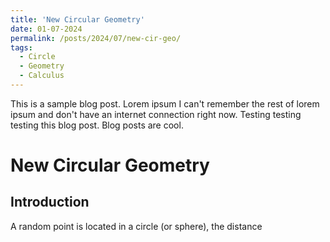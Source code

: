 ```yaml
---
title: 'New Circular Geometry'
date: 01-07-2024
permalink: /posts/2024/07/new-cir-geo/
tags:
  - Circle
  - Geometry
  - Calculus
---
```


This is a sample blog post. Lorem ipsum I can't remember the rest of lorem ipsum and don't have an internet connection right now. Testing testing testing this blog post. Blog posts are cool.

New Circular Geometry 
======

Introduction
------
A random point is located in a circle (or sphere), the distance  
